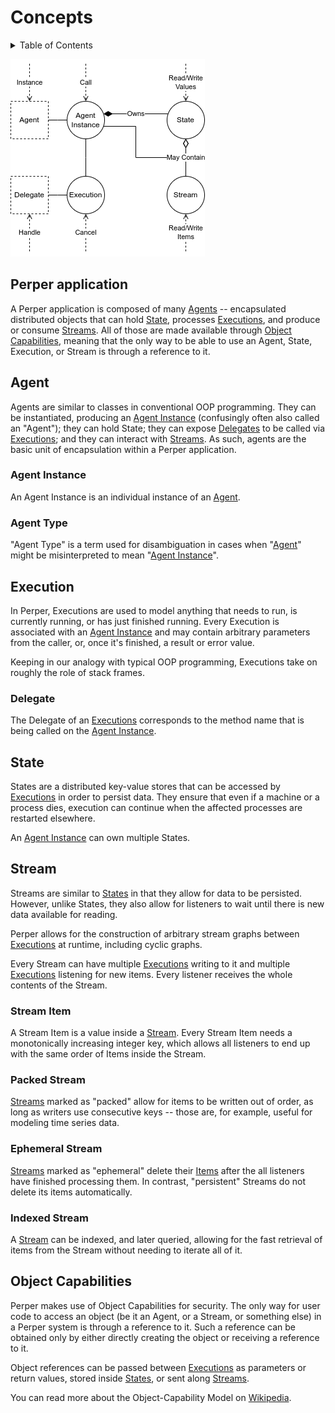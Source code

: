 # Concepts

<details> <summary> Table of Contents </summary>

* [Perper application](#perper-application)
* [Agent](#agent)
  * [Agent Instance](#agent-instance)
  * [Agent Type](#agent-type)
* [Execution](#execution)
  * [Delegate](#delegate)
* [State](#state)
* [Stream](#stream)
  * [Stream Item](#stream-item)
  * [Packed Stream](#packed-stream)
  * [Ephemeral Stream](#ephemeral-stream)
  * [Indexed Stream](#indexed-stream)
* [Object Capabilities](#object-capabilities)

</details>

![Visual concept map](./images/concepts.drawio.png)

## Perper application

A Perper application is composed of many [Agents](#agent) -- encapsulated distributed objects that can hold [State](#state), processes [Executions](#execution), and produce or consume [Streams](#stream). All of those are made available through [Object Capabilities](#object-capabilities), meaning that the only way to be able to use an Agent, State, Execution, or Stream is through a reference to it.

## Agent

Agents are similar to classes in conventional OOP programming. They can be instantiated, producing an [Agent Instance](#agent-instance) (confusingly often also called an "Agent"); they can hold State; they can expose [Delegates](#delegate) to be called via [Executions](#execution); and they can interact with [Streams](#stream). As such, agents are the basic unit of encapsulation within a Perper application.

### Agent Instance

An Agent Instance is an individual instance of an [Agent](#agent).

### Agent Type

"Agent Type" is a term used for disambiguation in cases when "[Agent](#agent)" might be misinterpreted to mean "[Agent Instance](#agent-instance)".

## Execution

In Perper, Executions are used to model anything that needs to run, is currently running, or has just finished running. Every Execution is associated with an [Agent Instance](#agent-instance) and may contain arbitrary parameters from the caller, or, once it's finished, a result or error value.

Keeping in our analogy with typical OOP programming, Executions take on roughly the role of stack frames.

### Delegate

The Delegate of an [Executions](#execution) corresponds to the method name that is being called on the [Agent Instance](#agent-instance).

## State

States are a distributed key-value stores that can be accessed by [Executions](#execution) in order to persist data. They ensure that even if a machine or a process dies, execution can continue when the affected processes are restarted elsewhere.

An [Agent Instance](#agent-instance) can own multiple States.

<!--In later versons, there would also be the option for a State to be free-standing and shared between Agent Instances, akin to shared memory.-->

## Stream

Streams are similar to [States](#state) in that they allow for data to be persisted. However, unlike States, they also allow for listeners to wait until there is new data available for reading.

Perper allows for the construction of arbitrary stream graphs between [Executions](#execution) at runtime, including cyclic graphs.

Every Stream can have multiple [Executions](#execution) writing to it and multiple [Executions](#execution) listening for new items. Every listener receives the whole contents of the Stream.

### Stream Item

A Stream Item is a value inside a [Stream](#stream). Every Stream Item needs a monotonically increasing integer key, which allows all listeners to end up with the same order of Items inside the Stream.

### Packed Stream

[Streams](#stream) marked as "packed" allow for items to be written out of order, as long as writers use consecutive keys -- those are, for example, useful for modeling time series data.

### Ephemeral Stream

[Streams](#stream) marked as "ephemeral" delete their [Items](#stream-item) after the all listeners have finished processing them.
In contrast, "persistent" Streams do not delete its items automatically.

### Indexed Stream

A [Stream](#stream) can be indexed, and later queried, allowing for the fast retrieval of items from the Stream without needing to iterate all of it.

## Object Capabilities

Perper makes use of Object Capabilities for security. The only way for user code to access an object (be it an Agent, or a Stream, or something else) in a Perper system is through a reference to it. Such a reference can be obtained only by either directly creating the object or receiving a reference to it.

Object references can be passed between [Executions](#execution) as parameters or return values, stored inside [States](#state), or sent along [Streams](#stream).

You can read more about the Object-Capability Model on [Wikipedia](https://en.wikipedia.org/wiki/Object-capability_model).

